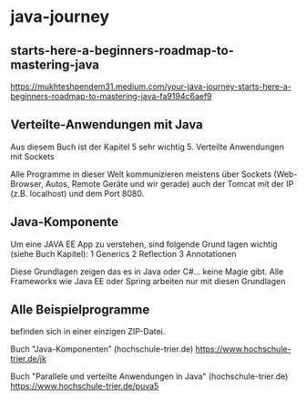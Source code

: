 # java-journey

## starts-here-a-beginners-roadmap-to-mastering-java
https://mukhteshpendem31.medium.com/your-java-journey-starts-here-a-beginners-roadmap-to-mastering-java-fa9194c6aef9



## Verteilte-Anwendungen mit Java
Aus diesem Buch ist der Kapitel 5 sehr wichtig
5. Verteilte Anwendungen mit Sockets
 
Alle Programme in dieser Welt kommunizieren meistens über Sockets (Web-Browser, Autos, Remote Geräte und wir gerade) auch der Tomcat mit der IP (z.B. localhost) und dem Port 8080.



## Java-Komponente
Um eine JAVA EE App zu verstehen, sind folgende Grund lagen wichtig (siehe Buch Kapitel):
1 Generics
2 Reflection
3 Annotationen
 
Diese Grundlagen zeigen das es in Java oder C#... keine Magie gibt.
Alle Frameworks wie Java EE oder Spring arbeiten nur mit diesen Grundlagen


## Alle Beispielprogramme 
befinden sich in einer einzigen ZIP-Datei.
 
Buch "Java-Komponenten” (hochschule-trier.de)
https://www.hochschule-trier.de/jk
 
Buch "Parallele und verteilte Anwendungen in Java" (hochschule-trier.de)
https://www.hochschule-trier.de/puva5
